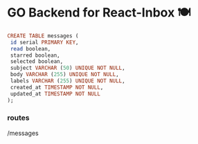# GO Backend for React-Inbox 🍽

```haskell
CREATE TABLE messages (
 id serial PRIMARY KEY,
 read boolean,
 starred boolean,
 selected boolean,
 subject VARCHAR (50) UNIQUE NOT NULL,
 body VARCHAR (255) UNIQUE NOT NULL,
 labels VARCHAR (255) UNIQUE NOT NULL,
 created_at TIMESTAMP NOT NULL,
 updated_at TIMESTAMP NOT NULL
);
```

### routes
 
  /messages
